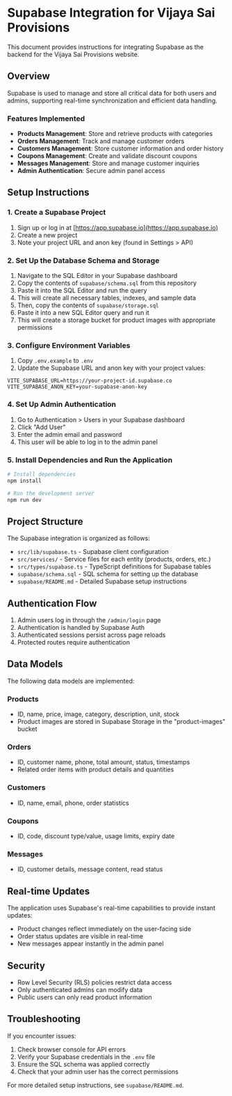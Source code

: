 # Supabase Integration for Vijaya Sai Provisions

This document provides instructions for integrating Supabase as the backend for the Vijaya Sai Provisions website.

## Overview

Supabase is used to manage and store all critical data for both users and admins, supporting real-time synchronization and efficient data handling.

### Features Implemented

- **Products Management**: Store and retrieve products with categories
- **Orders Management**: Track and manage customer orders
- **Customers Management**: Store customer information and order history
- **Coupons Management**: Create and validate discount coupons
- **Messages Management**: Store and manage customer inquiries
- **Admin Authentication**: Secure admin panel access

## Setup Instructions

### 1. Create a Supabase Project

1. Sign up or log in at [https://app.supabase.io](https://app.supabase.io)
2. Create a new project
3. Note your project URL and anon key (found in Settings > API)

### 2. Set Up the Database Schema and Storage

1. Navigate to the SQL Editor in your Supabase dashboard
2. Copy the contents of `supabase/schema.sql` from this repository
3. Paste it into the SQL Editor and run the query
4. This will create all necessary tables, indexes, and sample data
5. Then, copy the contents of `supabase/storage.sql`
6. Paste it into a new SQL Editor query and run it
7. This will create a storage bucket for product images with appropriate permissions

### 3. Configure Environment Variables

1. Copy `.env.example` to `.env`
2. Update the Supabase URL and anon key with your project values:

```
VITE_SUPABASE_URL=https://your-project-id.supabase.co
VITE_SUPABASE_ANON_KEY=your-supabase-anon-key
```

### 4. Set Up Admin Authentication

1. Go to Authentication > Users in your Supabase dashboard
2. Click "Add User"
3. Enter the admin email and password
4. This user will be able to log in to the admin panel

### 5. Install Dependencies and Run the Application

```bash
# Install dependencies
npm install

# Run the development server
npm run dev
```

## Project Structure

The Supabase integration is organized as follows:

- `src/lib/supabase.ts` - Supabase client configuration
- `src/services/` - Service files for each entity (products, orders, etc.)
- `src/types/supabase.ts` - TypeScript definitions for Supabase tables
- `supabase/schema.sql` - SQL schema for setting up the database
- `supabase/README.md` - Detailed Supabase setup instructions

## Authentication Flow

1. Admin users log in through the `/admin/login` page
2. Authentication is handled by Supabase Auth
3. Authenticated sessions persist across page reloads
4. Protected routes require authentication

## Data Models

The following data models are implemented:

### Products
- ID, name, price, image, category, description, unit, stock
- Product images are stored in Supabase Storage in the "product-images" bucket

### Orders
- ID, customer name, phone, total amount, status, timestamps
- Related order items with product details and quantities

### Customers
- ID, name, email, phone, order statistics

### Coupons
- ID, code, discount type/value, usage limits, expiry date

### Messages
- ID, customer details, message content, read status

## Real-time Updates

The application uses Supabase's real-time capabilities to provide instant updates:

- Product changes reflect immediately on the user-facing side
- Order status updates are visible in real-time
- New messages appear instantly in the admin panel

## Security

- Row Level Security (RLS) policies restrict data access
- Only authenticated admins can modify data
- Public users can only read product information

## Troubleshooting

If you encounter issues:

1. Check browser console for API errors
2. Verify your Supabase credentials in the `.env` file
3. Ensure the SQL schema was applied correctly
4. Check that your admin user has the correct permissions

For more detailed setup instructions, see `supabase/README.md`.
